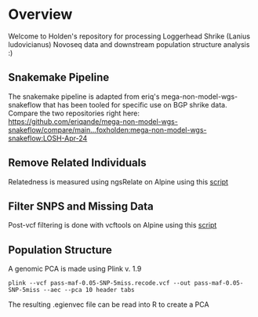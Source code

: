 # Overview
Welcome to Holden's repository for processing Loggerhead Shrike (Lanius ludovicianus) Novoseq data and downstream population structure analysis :)

## Snakemake Pipeline
The snakemake pipeline is adapted from eriq's mega-non-model-wgs-snakeflow that has been tooled for specific use on BGP shrike data. Compare the two repositories right here: https://github.com/eriqande/mega-non-model-wgs-snakeflow/compare/main...foxholden:mega-non-model-wgs-snakeflow:LOSH-Apr-24

## Remove Related Individuals
Relatedness is measured using ngsRelate on Alpine using this [script](scripts/1.ngsRelate-vcf.sbatch)
## Filter SNPS and Missing Data
Post-vcf filtering is done with vcftools on Alpine using this [script](scripts/2.filtersnps-missing.sbatch)

## Population Structure
A genomic PCA is made using Plink v. 1.9
```
plink --vcf pass-maf-0.05-SNP-5miss.recode.vcf --out pass-maf-0.05-SNP-5miss --aec --pca 10 header tabs
```
The resulting .egienvec file can be read into R to create a PCA
